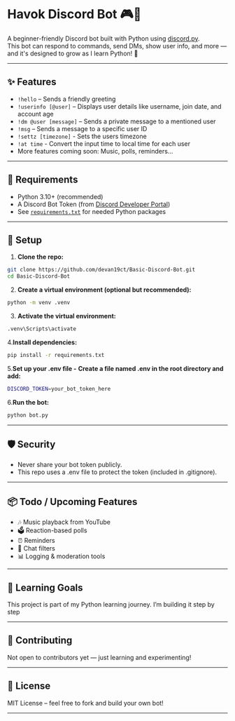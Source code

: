 # Havok Discord Bot 🎮🤖

A beginner-friendly Discord bot built with Python using [discord.py](https://discordpy.readthedocs.io/).  
This bot can respond to commands, send DMs, show user info, and more — and it's designed to grow as I learn Python! 🚀

---

## ✨ Features

- `!hello` – Sends a friendly greeting
- `!userinfo [@user]` – Displays user details like username, join date, and account age
- `!dm @user [message]` – Sends a private message to a mentioned user
- `!msg` – Sends a message to a specific user ID
- `!settz [timezone]` - Sets the users timezone
- `!at time` - Convert the input time to local time for each user
- More features coming soon: Music, polls, reminders...

---

## 🧰 Requirements

- Python 3.10+ (recommended)
- A Discord Bot Token (from [Discord Developer Portal](https://discord.com/developers/applications))
- See [`requirements.txt`](requirements.txt) for needed Python packages

---

## 🚀 Setup

1. **Clone the repo:**

```bash
git clone https://github.com/devan19ct/Basic-Discord-Bot.git
cd Basic-Discord-Bot
```
2. **Create a virtual environment (optional but recommended):**

```bash
python -m venv .venv
```
3. **Activate the virtual environment:**

```bash
.venv\Scripts\activate
```
4.**Install dependencies:**

```bash
pip install -r requirements.txt
```
5.**Set up your .env file -**
**Create a file named .env in the root directory and add:**

```bash
DISCORD_TOKEN=your_bot_token_here
```
6.**Run the bot:**

```bash
python bot.py
```
---
## 🛡️ Security

- Never share your bot token publicly.
- This repo uses a .env file to protect the token (included in .gitignore).

---
## 📦 Todo / Upcoming Features

- 🎶 Music playback from YouTube
- 🗳️ Reaction-based polls
- ⏰ Reminders
- 💬 Chat filters
- 📊 Logging & moderation tools
---
## 🧠 Learning Goals

This project is part of my Python learning journey.
I’m building it step by step

---

## 🤝 Contributing

Not open to contributors yet — just learning and experimenting!

---
## 📜 License
MIT License – feel free to fork and build your own bot!

---